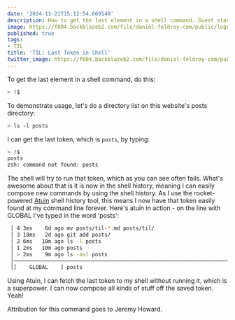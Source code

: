 ```yaml
---
date: '2024-11-21T15:12:54.669148'
description: How to get the last element in a shell command. Guest starring Atuin!
image: https://f004.backblazeb2.com/file/daniel-feldroy-com/public/logos/til-1.png
published: true
tags:
- TIL
title: 'TIL: Last Token in Shell'
twitter_image: https://f004.backblazeb2.com/file/daniel-feldroy-com/public/logos/til-1.png
---
```


To get the last element in a shell command, do this:

```sh
> !$
```

To demonstrate usage, let's do a directory list on this website's posts directory:

```sh
> ls -l posts
```

I can get the last token, which is `posts`, by typing:

```sh
> !$
posts
zsh: command not found: posts
```

The shell will try to run that token, which as you can see often fails. What's awesome about that is it is now in the shell history, meaning I can easily compose new commands by using the shell history. As I use the rocket-powered [Atuin](https://atuin.sh/) shell history tool, this means I now have that token easily found at my command line forever. Here's atuin in action - on the line with GLOBAL I've typed in the word 'posts':

```sh
 │ 4 3ms    6d ago mv posts/til-*.md posts/til/
 │ 3 18ms   2d ago git add posts/                                                                                  │
 │ 2 6ms   10m ago ls -l posts                                                                                     │
 │ 1 2ms   10m ago posts                                                                                           │
 │ > 2ms    9m ago ls -asl posts                                                                                   │
 │─────────────────────────────────────────────────────────────────────────────────────────────────────────────────│
 │[    GLOBAL    ] posts 
 ```

Using Atuin, I can fetch the last token to my shell without running it, which is a superpower. I can now compose all kinds of stuff off the saved token. Yeah!

Attribution for this command goes to Jeremy Howard.